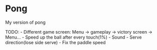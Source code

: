 # Pong
My version of pong



TODO:
    - Different game screen: Menu -> gameplay -> victory screen -> Menu...
    - Speed up the ball after every touch(1%)
    - Sound
    - Serve direction(lose side serve)
    - Fix the paddle speed
